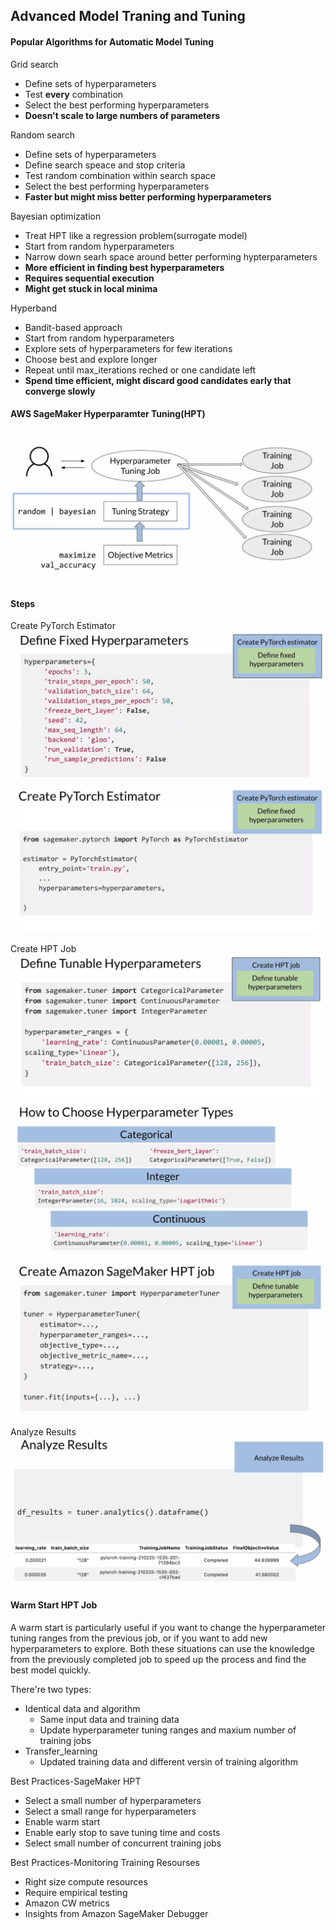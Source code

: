 ## Advanced Model Traning and Tuning
#### Popular Algorithms for Automatic Model Tuning
Grid search
- Define sets of hyperparameters
- Test **every** combination
- Select the best performing hyperparameters
- **Doesn't scale to large numbers of parameters**

Random search
- Define sets of hyperparameters
- Define search speace and stop criteria
- Test random combination within search space
- Select the best performing hyperparameters
- **Faster but might miss better performing hyperparameters**

Bayesian optimization
- Treat HPT like a regression problem(surrogate model)
- Start from random hyperparameters
- Narrow down searh space around better performing hypterparameters
- **More efficient in finding best hyperparameters**
- **Requires sequential execution**
- **Might get stuck in local minima**

Hyperband
- Bandit-based approach
- Start from random hyperparameters
- Explore sets of hyperparameters for few iterations
- Choose best and explore longer
- Repeat until max_iterations reched or one candidate left
- **Spend time efficient, might discard good candidates early that converge slowly**

#### AWS SageMaker Hyperparamter Tuning(HPT)
![image](pic/aws_hpt.png)

#### Steps
Create PyTorch Estimator
![image](pic/define_fix.png)
![image](pic/create_pytorch_estimator.png)

Create HPT Job
![image](pic/define_tunable.png)
![image](pic/choose.png)
![image](pic/create_hpt_job.png)

Analyze Results
![image](pic/results.png)

#### Warm Start HPT Job
A warm start is particularly useful if you want to change the hyperparameter tuning ranges from the previous job, or if you want to add new hyperparameters to explore. Both these situations can use the knowledge from the previously completed job to speed up the process and find the best model quickly.

There're two types:
- Identical data and algorithm 
  - Same input data and training data
  - Update hyperparameter tuning ranges and maxium number of training jobs
- Transfer_learning
  - Updated training data and different versin of training algorithm

Best Practices-SageMaker HPT
- Select a small number of hyperparameters
- Select a small range for hyperparameters
- Enable warm start
- Enable early stop to save tuning time and costs
- Select small number of concurrent training jobs

Best Practices-Monitoring Training Resourses
- Right size compute resources
- Require empirical testing
- Amazon CW metrics
- Insights from Amazon SageMaker Debugger
